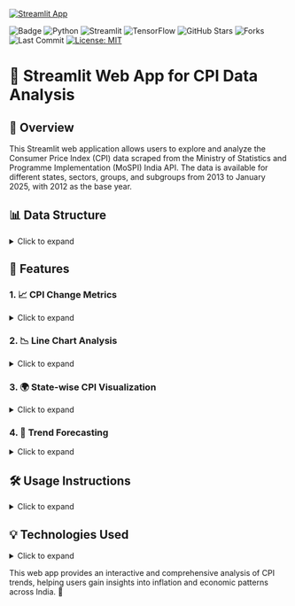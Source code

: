 [![Streamlit App](https://static.streamlit.io/badges/streamlit_badge_black_white.svg)](https://india-cpi-analysis-2013-25.streamlit.app/)

![Badge](https://hitscounter.dev/api/hit?url=https%3A%2F%2Fgithub.com%2Fvrobbin3247%2Findia-CPI-analysis&label=views&icon=github&color=%23198754&message=&style=flat-square&tz=UTC)
![Python](https://img.shields.io/badge/Python-3.12.2-blue)
![Streamlit](https://img.shields.io/badge/Streamlit-1.42.1-red)
![TensorFlow](https://img.shields.io/badge/TensorFlow-2.18.0-orange)
![GitHub Stars](https://img.shields.io/github/stars/vrobbin3247/india-CPI-analysis?style=social)
![Forks](https://img.shields.io/github/forks/vrobbin3247/india-CPI-analysis?style=social)
![Last Commit](https://img.shields.io/github/last-commit/vrobbin3247/india-CPI-analysis)
[![License: MIT](https://img.shields.io/badge/License-MIT-yellow.svg)](https://github.com/vrobbin3247/india-CPI-analysis/blob/main/LICENSE)

# 🚀 Streamlit Web App for CPI Data Analysis

## 📌 Overview
This Streamlit web application allows users to explore and analyze the Consumer Price Index (CPI) data scraped from the Ministry of Statistics and Programme Implementation (MoSPI) India API. The data is available for different states, sectors, groups, and subgroups from 2013 to January 2025, with 2012 as the base year.

## 📊 Data Structure
<details>
  <summary>Click to expand</summary>

The CPI data is categorized into:
- **🗺️ States:** Individual states of India and an aggregated "All India" dataset.
- **🏙️ Sectors:** Urban, Rural, and Combined.
- **📦 Groups and Subgroups:**
  - **📌 General** (No subgroups)
  - **🍽️ Food and Beverages:**
    - 🌾 Cereals and Products
    - 🍖 Meat and Fish
    - 🥚 Egg
    - 🥛 Milk and Products
    - 🛢️ Oils and Fats
    - 🍎 Fruits
    - 🥕 Vegetables
    - 🌱 Pulses and Products
    - 🍬 Sugar and Confectionery
    - 🌶️ Spices
    - 🍱 Prepared Meals, Snacks, Sweets, etc.
    - 🥤 Non-alcoholic Beverages
  - **🚬 Pan, Tobacco and Intoxicants** (No subgroups)
  - **👕 Clothing and Footwear:**
    - 👗 Clothing
    - 👞 Footwear
  - **🏠 Housing** (No subgroups)
  - **🔥 Fuel and Light** (No subgroups)
  - **📌 Miscellaneous:**
    - 🏠 Household Goods and Services
    - 🏥 Health
    - 🚗 Transport and Communication
    - 🎭 Recreation and Amusement
    - 📚 Education
    - 💄 Personal Care and Effects
  - **🍛 Consumer Food Price** (No subgroups)
</details>

## 🌟 Features
### 1. 📈 CPI Change Metrics
<details>
  <summary>Click to expand</summary>

- Displays CPI change between the current month and the previous month along with the percentage change.
- Applied to the **General** category across Urban, Rural, and Combined sectors.
- Users can select a specific state to view its CPI change.

   ![CPI Change Metrics](./test%20scripts/metric.gif)
</details>

### 2. 📉 Line Chart Analysis
<details>
  <summary>Click to expand</summary>

- Users can compare data from multiple states, sectors, groups, and subgroups.
- Infinite possibilities for comparison using sidebar filters.
- A date slider allows users to select a specific time range for analysis.
- Users can enable a checkbox to view filtered data in tabular form.
- Filtered data can be downloaded as a CSV file.

  ![Line chart](./test%20scripts/analysis.gif)
</details>

### 3. 🌍 State-wise CPI Visualization
<details>
  <summary>Click to expand</summary>

- Users can visualize CPI for different states by selecting a sector (Rural, Urban, or Combined).
- Visualization options include:
  - 📋 Table
  - 📊 Bar Chart
  - 🗺️ Map of India (using Plotly and GeoJSON state boundary data)

     ![state analysis](./test%20scripts/maps.gif)
</details>

### 4. 🔮 Trend Forecasting
<details>
  <summary>Click to expand</summary>

- Forecast CPI values for the next 5 months using historical data.
- Users can select the value to be forecasted via a dropdown (e.g., "Milk and Products" index for Urban All India).
- Displays historical data and predicted values on a single line chart.

  ![forecasting](./test%20scripts/forecast.gif)
</details>

## 🛠️ Usage Instructions
<details>
  <summary>Click to expand</summary>

1. 🎯 Select a state from the dropdown to view CPI change metrics.
2. 📊 Use sidebar filters to analyze CPI data using line charts.
3. 📄 View data in table form and download it as a CSV if needed.
4. 📌 Select visualization type (Table, Bar Chart, or Map) to explore CPI across states.
5. 🔮 Forecast CPI trends for the next 5 months using the forecasting module.
</details>

## 💡 Technologies Used
<details>
  <summary>Click to expand</summary>

- **🎨 Streamlit**: Web application framework.
- **📊 Plotly**: Data visualization.
- **🗺️ GeoJSON**: Mapping Indian states.
- **📝 Pandas**: Data handling and manipulation.
</details>

This web app provides an interactive and comprehensive analysis of CPI trends, helping users gain insights into inflation and economic patterns across India. 🚀

